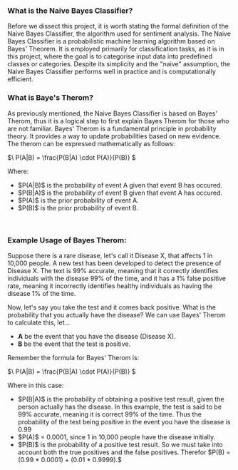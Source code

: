 ### What is the Naive Bayes Classifier? 
Before we dissect this project, it is worth stating the formal definition of the Naive Bayes Classifier, the algorithm used for sentiment analysis. The Naive Bayes Classifier is a probabilistic machine learning algorithm based on Bayes' Theorem. It is employed primarily for classification tasks, as it is in this project, where the goal is to categorise input data into predefined classes or categories. Despite its simplicity and the "naive" assumption, the Naive Bayes Classifier performs well in practice and is computationally efficient.
<br>
### What is Baye's Therom?
As previously mentioned, the Naive Bayes Classifier is based on Bayes' Therom, thus it is a logical step to first explain Bayes Therom for those who are not familiar. Bayes' Therom is a fundamental principle in probability theory. It provides a way to update probabilities based on new evidence. The therom can be expressed mathematically as follows:

$\ P(A|B) = \frac{P(B|A) \cdot P(A)}{P(B)} \$

Where:
<ul>
  <li>$P(A|B)$ is the probability of event A given that event B has occured.</li>
  <li>$P(B|A)$ is the probability of event B given that event A has occured.</li>
  <li>$P(A)$ is the prior probability of event A.</li>
  <li>$P(B)$ is the prior probability of event B.</li>
</ul>

<br>

### Example Usage of Bayes Therom:
Suppose there is a rare disease, let's call it Disease X, that affects 1 in 10,000 people. A new test has been developed to detect the presence of Disease X. The text is 99% accurate, meaning that it correctly identifies individuals with the disease 99% of the time, and it has a 1% false positive rate, meaning it incorrectly identifies healthy individuals as having the disease 1% of the time.

Now, let's say you take the test and it comes back positive. What is the probability that you actually have the disease? We can use Bayes' Therom to calculate this, let...

<ul>
  <li><strong>A</strong> be the event that you have the disease (Disease X).</li>
  <li><strong>B</strong> be the event that the test is positive.</li>
</ul>

Remember the formula for Bayes' Therom is:

$\ P(A|B) = \frac{P(B|A) \cdot P(A)}{P(B)} \$

Where in this case:
<ul>
  <li>$P(B|A)$ is the probability of obtaining a positive test result, given the person actually has the disease. In this example, the test is said to be 99% accurate, meaning it is correct 99% of the time. Thus the probability of the test being positive in the event you have the disease is 0.99</li>
  <li>$P(A)$ = 0.0001, since 1 in 10,000 people have the disease initially.</li>
  <li>$P(B)$ is the probability of a positive test result. So we must take into account both the true positives and the false positives. Therefor $P(B) = (0.99 * 0.0001) + (0.01 * 0.9999).$</li>
</ul>

